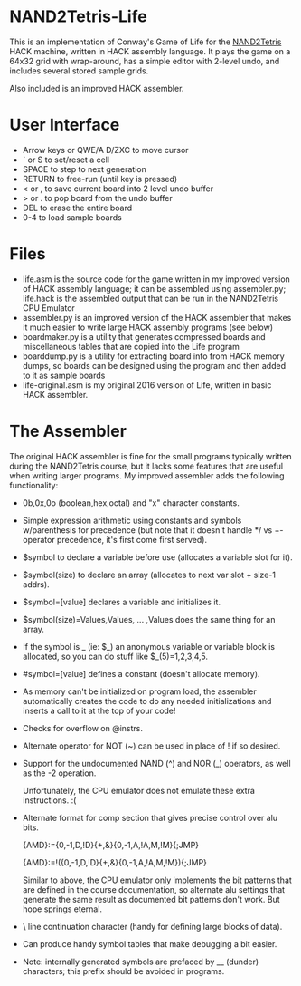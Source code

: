 # NAND2Tetris-Life

This is an implementation of Conway's Game of Life for the [NAND2Tetris](https://www.nand2tetris.org) HACK machine, written in HACK assembly language. It plays the game on a 64x32 grid with wrap-around, has a simple editor with 2-level undo, and includes several stored sample grids.

Also included is an improved HACK assembler.

# User Interface

* Arrow keys or QWE/A D/ZXC to move cursor
* ` or S to set/reset a cell
* SPACE to step to next generation
* RETURN to free-run (until key is pressed)
* < or , to save current board into 2 level undo buffer
* \> or . to pop board from the undo buffer
* DEL to erase the entire board
* 0-4 to load sample boards

# Files

* life.asm is the source code for the game written in my improved version of HACK assembly language; it can be assembled using assembler.py; life.hack is the assembled output that can be run in the NAND2Tetris CPU Emulator
* assembler.py is an improved version of the HACK assembler that makes it much easier to write large HACK assembly programs (see below)
* boardmaker.py is a utility that generates compressed boards and miscellaneous tables that are copied into the Life program
* boarddump.py is a utility for extracting board info from HACK memory dumps, so boards can be designed using the program and then added to it as sample boards
* life-original.asm is my original 2016 version of Life, written in basic HACK assembler.

# The Assembler

The original HACK assembler is fine for the small programs typically written during the NAND2Tetris course, but it lacks some features that are useful when writing larger programs. My improved assembler adds the following functionality:

* 0b,0x,0o (boolean,hex,octal) and "x" character constants.

* Simple expression arithmetic using constants and symbols w/parenthesis for precedence (but note that it doesn't handle */ vs +- operator precedence, it's first come first served).

* $symbol to declare a variable before use (allocates a variable slot for it).

* $symbol(size) to declare an array (allocates to next var slot + size-1 addrs).

* $symbol=[value] declares a variable and initializes it.

* $symbol(size)=Values,Values, ... ,Values does the same thing for an array.

* If the symbol is \_ (ie: $\_) an anonymous variable or variable block is allocated, so you can do stuff like $_(5)=1,2,3,4,5.

* #symbol=[value] defines a constant (doesn't allocate memory).

* As memory can't be initialized on program load, the assembler automatically creates the code to do any needed initializations and inserts a call to it at the top of your code!

* Checks for overflow on @instrs.

* Alternate operator for NOT (~) can be used in place of ! if so desired.

* Support for the undocumented NAND (^) and NOR (_) operators, as well as the -2 operation.

  Unfortunately, the CPU emulator does not emulate these extra instructions. :(

* Alternate format for comp section that gives precise control over alu bits.

  {AMD}:={0,-1,D,!D}{+,&}{0,-1,A,!A,M,!M}{;JMP}

  {AMD}:=!({0,-1,D,!D}{+,&}{0,-1,A,!A,M,!M}){;JMP}

  Similar to above, the CPU emulator only implements the bit patterns that are defined in the course documentation, so alternate alu settings that generate the same result as documented bit patterns don't work. But hope springs eternal.

* \ line continuation character (handy for defining large blocks of data).

* Can produce handy symbol tables that make debugging a bit easier.

* Note: internally generated symbols are prefaced by __ (dunder) characters; this prefix should be avoided in programs.
